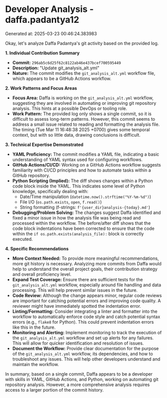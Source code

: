 # Developer Analysis - daffa.padantya12
Generated at: 2025-03-23 00:46:24.383983

Okay, let's analyze Daffa Padantya's git activity based on the provided log.

**1. Individual Contribution Summary**

*   **Commit:** `296ab5c6d25f62c8122ab46e437bcef700595449`
*   **Description:** "Update git\_analysis\_alt.yml"
*   **Nature:** The commit modifies the `git_analysis_alt.yml` workflow file, which appears to be a GitHub Actions workflow.

**2. Work Patterns and Focus Areas**

*   **Focus Area:** Daffa is working on the `git_analysis_alt.yml` workflow, suggesting they are involved in automating or improving git repository analysis.  This hints at a possible DevOps or tooling role.
*   **Work Pattern:** The provided log only shows a single commit, so it is difficult to assess long-term patterns. However, this commit seems to address a small issue related to reading and formatting the analysis file.  The timing (Tue Mar 11 16:48:38 2025 +0700) gives some temporal context, but with so little data, drawing conclusions is difficult.

**3. Technical Expertise Demonstrated**

*   **YAML Proficiency:** The commit modifies a YAML file, indicating a basic understanding of YAML syntax used for configuring workflows.
*   **GitHub Actions/CI/CD:** Working on a GitHub Actions workflow suggests familiarity with CI/CD principles and how to automate tasks within a GitHub repository.
*   **Python Scripting (Implied):** The diff shows changes within a Python code block inside the YAML.  This indicates some level of Python knowledge, specifically dealing with:
    *   Date/Time manipulation (`datetime.now().strftime("%Y-%m-%d")`)
    *   File I/O (`os.path.exists`, `open`, `f.read()`)
    *   String formatting (f-strings: `f'{user_dir}analysis-{today}.md'`)
*   **Debugging/Problem Solving:** The changes suggest Daffa identified and fixed a minor issue in how the analysis file was being read and processed within the workflow.  The before/after diff shows that the code block indentations have been corrected to ensure that the code within the `if os.path.exists(analysis_file):` block is correctly executed.

**4. Specific Recommendations**

*   **More Context Needed:** To provide more meaningful recommendations, more git history is necessary. Analyzing more commits from Daffa would help to understand the overall project goals, their contribution strategy and overall proficiency level.
*   **Expand Test Coverage:** Ensure there are sufficient tests for the `git_analysis_alt.yml` workflow, especially around file handling and data processing.  This will help prevent similar issues in the future.
*   **Code Review:**  Although the change appears minor, regular code reviews are important for catching potential errors and improving code quality.  A reviewer might have immediately spotted the indentation error.
*   **Linting/Formatting:** Consider integrating a linter and formatter into the workflow to automatically enforce code style and catch potential syntax errors (e.g., `flake8` for Python). This could prevent indentation errors like this in the future.
*   **Monitoring and Alerting:** Implement monitoring to track the execution of the `git_analysis_alt.yml` workflow and set up alerts for any failures.  This will allow for quicker identification and resolution of issues.
*   **Document the Workflow:** Provide clear documentation for the purpose of the `git_analysis_alt.yml` workflow, its dependencies, and how to troubleshoot any issues. This will help other developers understand and maintain the workflow.

In summary, based on a single commit, Daffa appears to be a developer with skills in YAML, GitHub Actions, and Python, working on automating git repository analysis. However, a more comprehensive analysis requires access to a larger portion of the commit history.
